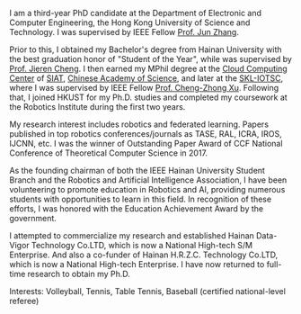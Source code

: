 I am a third-year PhD candidate at the Department of Electronic and Computer Engineering, the Hong Kong University of Science and Technology. I was supervised by IEEE Fellow [Prof. Jun Zhang](https://eejzhang.people.ust.hk/).

Prior to this, I obtained my Bachelor's degree from Hainan University with the best graduation honor of "Student of the Year", while was supervised by [Prof. Jieren Cheng](https://hd.hainanu.edu.cn/cs/info/1104/1857.htm). I then earned my MPhil degree at the [Cloud Computing Center](http://cloud.siat.ac.cn/cloud/) of [SIAT](https://www.siat.ac.cn/), [Chinese Academy of Science](https://www.cas.cn/), and later at the [SKL-IOTSC](https://skliotsc.um.edu.mo/), where I was supervised by IEEE Fellow [Prof. Cheng-Zhong Xu](https://www.fst.um.edu.mo/personal/czxu/). Following that, I joined HKUST for my Ph.D. studies and completed my coursework at the Robotics Institute during the first two years.

My research interest includes robotics and federated learning. Papers published in top robotics conferences/journals as TASE, RAL, ICRA, IROS, IJCNN, etc. I was the winner of Outstanding Paper Award of CCF National Conference of Theoretical Computer Science in 2017.

As the founding chairman of both the IEEE Hainan University Student Branch and the Robotics and Artificial Intelligence Association, I have been volunteering to promote education in Robotics and AI, providing numerous students with opportunities to learn in this field. In recognition of these efforts, I was honored with the Education Achievement Award by the government.

I attempted to commercialize my research and established Hainan Data-Vigor Technology Co.LTD, which is now a National High-tech S/M Enterprise. And also a co-funder of Hainan H.R.Z.C. Technology Co.LTD, which is now a National High-tech Enterprise. I have now returned to full-time research to obtain my Ph.D.

Interests: Volleyball, Tennis, Table Tennis, Baseball (certified national-level referee)
